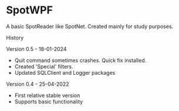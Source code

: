 # SpotWPF

A basic SpotReader like SpotNet. Created mainly for study purposes.

History

Version 0.5 - 18-01-2024
- Quit command sometimes crashes. Quick fix installed.
- Created 'Special' filters.
- Updated SQLClient and Logger packages

Version 0.4 - 25-04-2022
- First relative stable version
- Supports basic functionality
